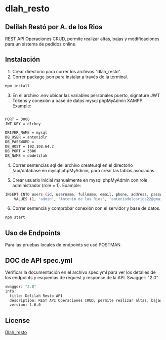 # dlah_resto

## Delilah Restó por A. de los Rios

REST API Operaciones CRUD, permite realizar altas, bajas y modificaciones para un sistema de pedidos online.

## Instalación

1. Crear directorio para correr los archivos "dlah_resto".
2. Correr package json para instalar a través de la terminal.

```bash
npm install
```
3. En el archivo .env ubicar las variables personales puerto, signature JWT Tokens y conexión a base de datos mysql phpMyAdmin XAMPP. Example:

```bash

PORT = 3000
JWT_KEY = dlrkey

DRIVER_NAME = mysql
DB_USER = antonidlr
DB_PASSWORD = 
DB_HOST = 192.168.64.2
DB_PORT = 3306
DB_NAME = dbdelilah
```
4. Correr sentencias sql del archivo create.sql en el directorio /api/database en mysql phpMyAdmin, para crear las tablas asociadas.

5. Crear usuario inicial manualmente en mysql phpMyAdmin con role administrador (role = 1).
Example:

```bash
INSERT INTO users (id, username, fullname, email, phone, address, password, role)
    VALUES (1, 'admin', 'Antonio de los Rios', 'antoniodelosrios22@gmail.com', '1338048656', 'Cabildo 1500, Capital', 'admin', 1);
```

6. Correr sentencia y comprobar conexión con el servidor y base de datos.
```bash
npm start
```

## Uso de Endpoints

Para las pruebas locales de endpoints se usó POSTMAN.

## DOC de API spec.yml

Verificar la documentación en el archivo spec.yml para ver los detalles de los endpoints y esquemas de request y response de la API. Swagger: "2.0"

```bash
swagger: "2.0"
info:
  title: Delilah Resto API
  description: REST API Operaciones CRUD, permite realizar altas, bajas y modificaciones para un sistema de pedidos online.
  version: 1.0.0
```

## License
[Dlah_resto](https://github.com/antonidlr/dlah_resto)

